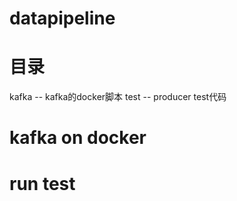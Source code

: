 # datapipeline

# 目录
kafka -- kafka的docker脚本
test -- producer test代码

# kafka on docker


# run test
